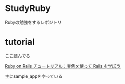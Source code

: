 # StudyRuby
Rubyの勉強をするレポジトリ

# tutorial
ここ読んでる

[Ruby on Rails チュートリアル：実例を使って Rails を学ぼう](http://railstutorial.jp/?version=4.2#top)

主にsample_appをやっている